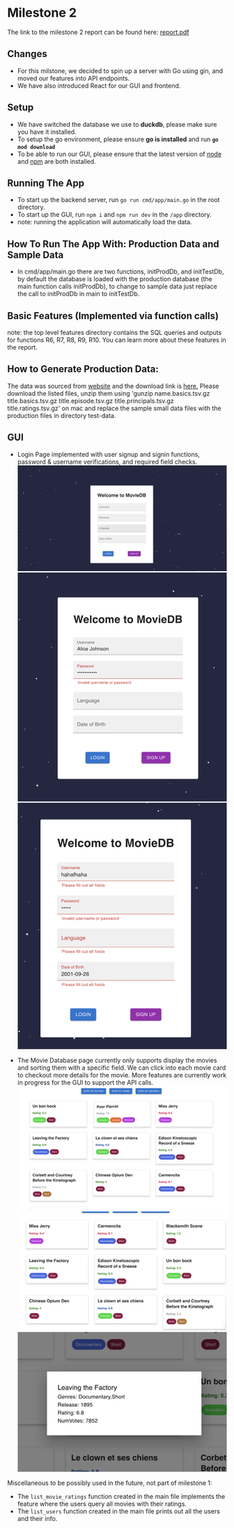 # Milestone 2

The link to the milestone 2 report can be found here: [report.pdf](https://docs.google.com/document/d/1B7Vtl7qic19OT3wTG5EU1CMJkK214ILyDAvyS6Z2oUo/edit?usp=sharing)

## Changes

- For this milstone, we decided to spin up a server with Go using gin, and moved our features into API endpoints.
- We have also introduced React for our GUI and frontend.

## Setup

- We have switched the database we use to **duckdb**, please make sure you have it installed.
- To setup the go environment, please ensure **go is installed** and run **`go mod download`**
- To be able to run our GUI, please ensure that the latest version of [node](https://nodejs.org/en/download) and [npm](https://docs.npmjs.com/downloading-and-installing-node-js-and-npm) are both installed.

## Running The App

- To start up the backend server, run `go run cmd/app/main.go` in the root directory.
- To start up the GUI, run `npm i` and `npm run dev` in the `/app` directory.
- note: running the application will automatically load the data.  

## How To Run The App With: Production Data and Sample Data
- In cmd/app/main.go there are two functions, initProdDb, and initTestDb,
  by default the database is loaded with the production database (the main function calls initProdDb), 
  to change to sample data just replace the call to initProdDb in main to initTestDb.

## Basic Features (Implemented via function calls)
note: the top level features directory contains the SQL queries and outputs for functions R6, R7, R8, R9, R10.
You can learn more about these features in the report. 

## How to Generate Production Data:  
The data was sourced from [website](https://developer.imdb.com/non-commercial-datasets/) and the download link is [here.](https://datasets.imdbws.com/)
Please download the listed files, unzip them using 'gunzip name.basics.tsv.gz title.basics.tsv.gz title.episode.tsv.gz title.principals.tsv.gz title.ratings.tsv.gz' on mac and replace the sample small data files with the production files in directory test-data.

## GUI
- Login Page implemented with user signup and signin functions, password & username verifications, and required field checks.
![demo-1](./assets/login-1.png)
![demo-2](./assets/login-2.png)
![demo-3](./assets/login-3.png)

- The Movie Database page currently only supports display the movies and sorting them with a specific field. We can click into each movie card to checkout more details for the movie. More features are currently work in progress for the GUI to support the API calls.
![demo-4](./assets/movie-1.png)
![demo-5](./assets/movie-2.png)
![demo-6](./assets/movie-3.png)

Miscellaneous to be possibly used in the future, not part of milestone 1:
- The `list_movie_ratings` function created in the main file implements the feature where the users query all movies with their ratings.
- The `list_users` function created in the main file prints out all the users and their info.
